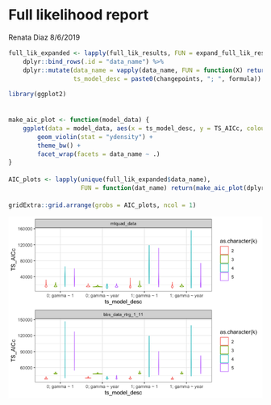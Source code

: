 Full likelihood report
================
Renata Diaz
8/6/2019

``` r
full_lik_expanded <- lapply(full_lik_results, FUN = expand_full_lik_results) %>%
    dplyr::bind_rows(.id = "data_name") %>%
    dplyr::mutate(data_name = vapply(data_name, FUN = function(X) return(unlist(strsplit(X, split = "lda_"))[[2]]), FUN.VALUE = "mtquad"),
                  ts_model_desc = paste0(changepoints, "; ", formula))
```

``` r
library(ggplot2)


make_aic_plot <- function(model_data) {
    ggplot(data = model_data, aes(x = ts_model_desc, y = TS_AICc, colour = as.character(k))) + 
        geom_violin(stat = "ydensity") +
        theme_bw() +
        facet_wrap(facets = data_name ~ .)
}

AIC_plots <- lapply(unique(full_lik_expanded$data_name),
                    FUN = function(dat_name) return(make_aic_plot(dplyr::filter(full_lik_expanded, data_name == dat_name))))

gridExtra::grid.arrange(grobs = AIC_plots, ncol = 1)
```

![](full_likelihood_drake_files/figure-markdown_github/plot%20AICcs-1.png)
